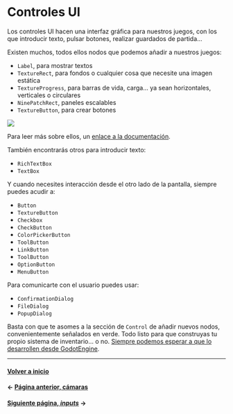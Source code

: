 # Controles UI

Los controles UI hacen una interfaz gráfica para nuestros juegos, con los que introducir texto, pulsar botones, realizar guardados de partida...

Existen muchos, todos ellos nodos que podemos añadir a nuestros juegos:

* `Label`, para mostrar textos
* `TextureRect`, para fondos o cualquier cosa que necesite una imagen estática
* `TextureProgress`, para barras de vida, carga... ya sean horizontales, verticales o circulares
* `NinePatchRect`, paneles escalables
* `TextureButton`, para crear botones

![](http://docs.godotengine.org/en/3.0/_images/five_most_common_nodes.png)

Para leer más sobre ellos, un [enlace a la documentación](http://docs.godotengine.org/en/3.0/getting_started/step_by_step/ui_introduction_to_the_ui_system.html).

También encontrarás otros para introducir texto:

* `RichTextBox`
* `TextBox`

Y cuando necesites interacción desde el otro lado de la pantalla, siempre puedes acudir a:

* `Button`
* `TextureButton`
* `Checkbox`
* `CheckButton`
* `ColorPickerButton`
* `ToolButton`
* `LinkButton`
* `ToolButton`
* `OptionButton`
* `MenuButton`

Para comunicarte con el usuario puedes usar:

* `ConfirmationDialog`
* `FileDialog`
* `PopupDialog`

Basta con que te asomes a la sección de `Control` de añadir nuevos nodos, convenientemente señalados en verde. Todo listo para que construyas tu propio sistema de inventario... o no. [Siempre podemos esperar a que lo desarrollen desde GodotEngine](https://twitter.com/reduzio/status/980433952421838848).

---
#### [Volver a inicio](../README.md)
#### ← [Página anterior, cámaras](cameras.md)
#### [Siguiente página, _inputs_](inputs.md) →